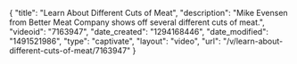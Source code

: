 {
    "title": "Learn About Different Cuts of Meat",
    "description": "Mike Evensen from Better Meat Company shows off several different cuts of meat.",
    "videoid": "7163947",
    "date_created": "1294168446",
    "date_modified": "1491521986",
    "type": "captivate",
    "layout": "video",
    "url": "\/v\/learn-about-different-cuts-of-meat\/7163947"
}